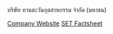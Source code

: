 บริษัท ทานตะวันอุตสาหกรรม จำกัด (มหาชน)

[Company Website](https://www.thantawan.com)
[SET Factsheet](https://www.set.or.th/set/factsheet.do?symbol=THIP&ssoPageId=3&language=th&country=TH)
